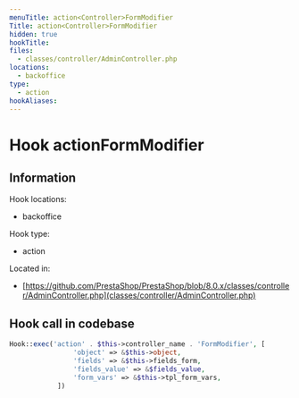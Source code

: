 ```yaml
---
menuTitle: action<Controller>FormModifier
Title: action<Controller>FormModifier
hidden: true
hookTitle: 
files:
  - classes/controller/AdminController.php
locations:
  - backoffice
type:
  - action
hookAliases:
---
```


# Hook action<Controller>FormModifier

## Information

Hook locations: 
  - backoffice

Hook type: 
  - action

Located in: 
  - [https://github.com/PrestaShop/PrestaShop/blob/8.0.x/classes/controller/AdminController.php](classes/controller/AdminController.php)

## Hook call in codebase

```php
Hook::exec('action' . $this->controller_name . 'FormModifier', [
                'object' => &$this->object,
                'fields' => &$this->fields_form,
                'fields_value' => &$fields_value,
                'form_vars' => &$this->tpl_form_vars,
            ])
```